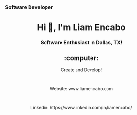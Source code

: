 ### Software Developer 

<h1 align="center">Hi 👋, I'm Liam Encabo</h1>
<h3 align="center">Software Enthusiast in Dallas, TX!</h3> 
<h2 align="center">:computer:</h2>
<p align="center">Create and Develop!</p>

<br>

<p align="center">Website: www.liamencabo.com</p>
<br>
<p align="center">Linkedin: https://www.linkedin.com/in/liamencabo/</p>
